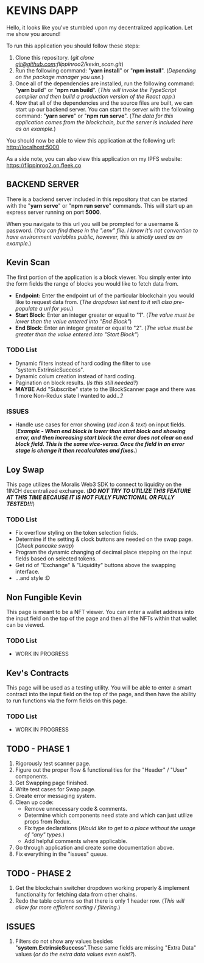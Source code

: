 # KEVINS DAPP

Hello, it looks like you've stumbled upon my decentralized application. Let me show you around!

To run this application you should follow these steps:

1. Clone this repository. (*git clone git@github.com:flippinroo2/kevin_scan.git*)
2. Run the following command: "__yarn install__" or "__npm install__". (*Depending on the package manager you use.*)
3. Once all of the dependencies are installed, run the following command: "__yarn build__" or "__npm run build__". (*This will invoke the TypeScript compiler and then build a production version of the React app.*)
4. Now that all of the dependencies and the source files are built, we can start up our backend server. You can start the server with the following command: "__yarn serve__" or "__npm run serve__". (*The data for this application comes from the blockchain, but the server is included here as an example.*)

You should now be able to view this application at the following url: <http://localhost:5000>

As a side note, you can also view this application on my IPFS website: <https://flippinroo2.on.fleek.co>

## BACKEND SERVER

There is a backend server included in this repository that can be started with the "__yarn serve__" or "__npm run serve__" commands. This will start up an express server running on port __5000__.

When you navigate to this url you will be prompted for a username & password. (*You can find these in the ".env" file. I know it's not convention to have environment variables public, however, this is strictly used as an example.*)

## Kevin Scan

The first portion of the application is a block viewer. You simply enter into the form fields the range of blocks you would like to fetch data from.

+ __Endpoint:__ Enter the endpoint url of the particular blockchain you would like to request data from. (*The dropdown list next to it will also pre-populate a url for you.*)
+ __Start Block__: Enter an integer greater or equal to "1". (*The value must be lower than the value entered into "End Block"*)
+ __End Block__: Enter an integer greater or equal to "2". (*The value must be greater than the value entered into "Start Block"*)

### TODO List

+ Dynamic filters instead of hard coding the filter to use "system.ExtrinsicSuccess".
+ Dynamic colum creation instead of hard coding.
+ Pagination on block results. (*Is this still needed?*)
+ __MAYBE__ Add "Subscribe" state to the BlockScanner page and there was 1 more Non-Redux state I wanted to add...?

### ISSUES

+ Handle use cases for error showing (*red icon & text*) on input fields. (__*Example - When end block is lower than start block and showing error, and then increasing start block the error does not clear on end block field. This is the same vice-versa. Once the field in an error stage is change it then recalculates and fixes.*__)

## Loy Swap

This page utilizes the Moralis Web3 SDK to connect to liquidity on the 1INCH decentralized exchange. (__*DO NOT TRY TO UTILIZE THIS FEATURE AT THIS TIME BECAUSE IT IS NOT FULLY FUNCTIONAL OR FULLY TESTED!!!*__)

### TODO List

+ Fix overflow styling on the token selection fields.
+ Determine if the setting & clock buttons are needed on the swap page. (*Check pancake swap*)
+ Program the dynamic changing of decimal place stepping on the input fields based on selected tokens.
+ Get rid of "Exchange" & "Liquidity" buttons above the swapping interface.
+ ...and style :D

## Non Fungible Kevin

This page is meant to be a NFT viewer. You can enter a wallet address into the input field on the top of the page and then all the NFTs within that wallet can be viewed.

### TODO List

+ WORK IN PROGRESS

## Kev's Contracts

This page will be used as a testing utility. You will be able to enter a smart contract into the input field on the top of the page, and then have the ability to run functions via the form fields on this page.

### TODO List

+ WORK IN PROGRESS

## TODO - PHASE 1

1. Rigorously test scanner page.
2. Figure out the proper flow & functionalities for the "Header" / "User" components.
3. Get Swapping page finished.
4. Write test cases for Swap page.
5. Create error messaging system.
6. Clean up code:
    + Remove unnecessary code & comments.
    + Determine which components need state and which can just utilize props from Redux.
    + Fix type declarations (*Would like to get to a place without the usage of "any" types.*)
    + Add helpful comments where applicable.
7. Go through application and create some documentation above.
8. Fix everything in the "issues" queue.

## TODO - PHASE 2

1. Get the blockchain switcher dropdown working properly & implement functionality for fetching data from other chains.
2. Redo the table columns so that there is only 1 header row. (*This will allow for more efficient sorting / filtering.*)

## ISSUES

1. Filters do not show any values besides "__system.ExtrinsicSuccess__".These same fields are missing "Extra Data" values (*or do the extra data values even exist?*).
